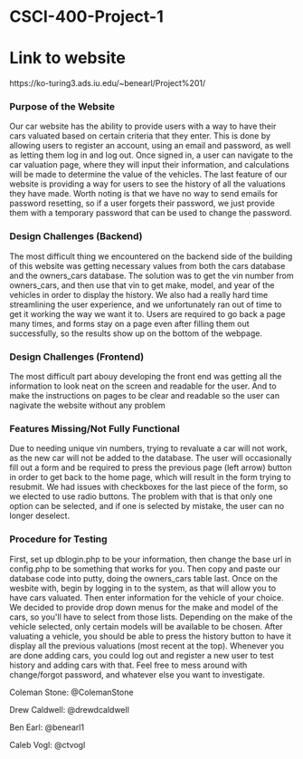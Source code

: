 # CSCI-400-Project-1

<h1>Link to website</h1>
<p>https://ko-turing3.ads.iu.edu/~benearl/Project%201/</p>

<h3>Purpose of the Website</h3>
<p>Our car website has the ability to provide users with a way to have their cars valuated
based on certain criteria that they enter. This is done by allowing users to register
an account, using an email and password, as well as letting them log in and log out.
Once signed in, a user can navigate to the car valuation page, where they will input their
information, and calculations will be made to determine the value of the vehicles. The last
feature of our website is providing a way for users to see the history of all the valuations they have made. Worth noting is that we have no way to send emails for password resetting, so if a user forgets their password, we just provide them with a temporary password that can be used to change the password. </p>

<h3>Design Challenges (Backend)</h3>
<p>The most difficult thing we encountered on the backend side of the building of this website was getting necessary values from both the cars database and the owners_cars database. The solution was to get the vin number from owners_cars, and then use that vin to get make, model, and year of the vehicles in order to display the history. We also had a really hard time streamlining the user experience, and we unfortunately ran out of time to get it working the way we want it to. Users are required to go back a page many times, and forms stay on a page even after filling them out successfully, so the results show up on the bottom of the webpage.</p>

<h3>Design Challenges (Frontend)</h3>
<p>The most difficult part abouy developing the front end was getting all the information to look neat on the screen and readable for the user. And to make the instructions on pages to be clear and readable so the user can nagivate the website without any problem</p>

<h3>Features Missing/Not Fully Functional</h3>
<p>Due to needing unique vin numbers, trying to revaluate a car will not work, as the new car will not be added to the database. The user will occasionally fill out a form and be required to press the previous page (left arrow) button in order to get back to the home page, which will result in the form trying to resubmit. We had issues with checkboxes for the last piece of the form, so we elected to use radio buttons. The problem with that is that only one option can be selected, and if one is selected by mistake, the user can no longer deselect. </p>

<h3>Procedure for Testing</h3>
<p>First, set up dblogin.php to be your information, then change the base url in config.php to be something that works for you. Then copy and paste our database code into putty, doing the owners_cars table last. 
Once on the wesbite with, begin by logging in to the system, as that will allow you to have cars valuated. Then enter information for the vehicle of your choice. We decided to provide drop down menus for the make and model of the cars, so you'll have to select from those lists. Depending on the make of the vehicle selected, only certain models will be available to be chosen. 
After valuating a vehicle, you should be able to press the history button to have it display all the previous valuations (most recent at the top). Whenever you are done adding cars, you could log out and register a new user to test history and adding cars with that.
Feel free to mess around with change/forgot password, and whatever else you want to investigate.</p>

<p>Coleman Stone: @ColemanStone</p>
<p>Drew Caldwell: @drewdcaldwell</p>
<p>Ben Earl: @benearl1</p>
<p>Caleb Vogl: @ctvogl</p>
